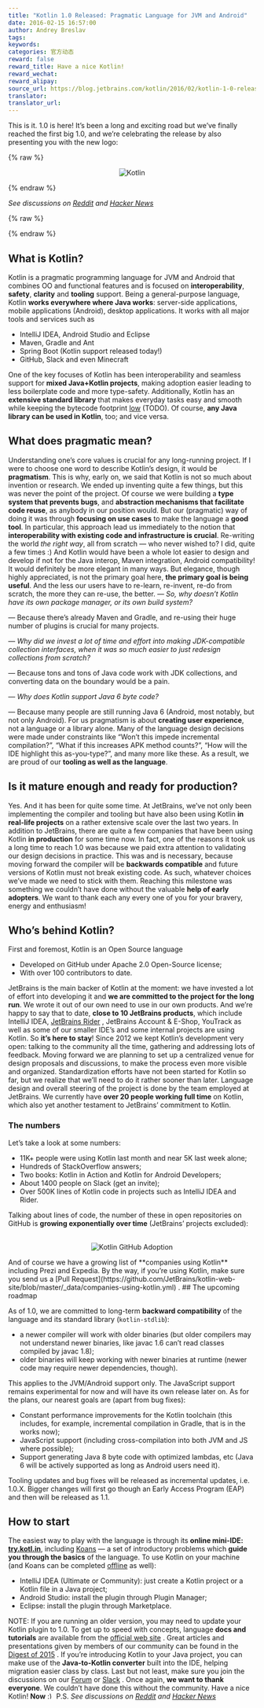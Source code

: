 ```yaml
---
title: "Kotlin 1.0 Released: Pragmatic Language for JVM and Android"
date: 2016-02-15 16:57:00
author: Andrey Breslav
tags:
keywords:
categories: 官方动态
reward: false
reward_title: Have a nice Kotlin!
reward_wechat:
reward_alipay:
source_url: https://blog.jetbrains.com/kotlin/2016/02/kotlin-1-0-released-pragmatic-language-for-jvm-and-android/
translator:
translator_url:
---
```


This is it. 1.0 is here!
It’s been a long and exciting road but we’ve finally reached the first big 1.0, and we’re celebrating the release by also presenting you with the new logo:

{% raw %}
<p><center><img alt="Kotlin" class="alignnone size-full wp-image-3688" data-recalc-dims="1" margin-left="auto" margin-right="auto" src="https://i0.wp.com/blog.jetbrains.com/kotlin/files/2016/02/1_0_Banner.png?resize=640%2C320&amp;ssl=1"/></center></p>
{% endraw %}

<em>See discussions on <a href="https://www.reddit.com/r/programming/comments/45wcnd/kotlin_10_released_pragmatic_language_for_jvm_and/">Reddit</a> and <a href="https://news.ycombinator.com/item?id=11103087">Hacker News</a></em>

{% raw %}
<p><span id="more-3507"></span></p>
{% endraw %}

## What is Kotlin?

Kotlin is a pragmatic programming language for JVM and Android that combines OO and functional features and is focused on **interoperability**, **safety**, **clarity** and **tooling** support.
Being a general-purpose language, Kotlin **works everywhere where Java works**: server-side applications, mobile applications (Android), desktop applications. It works with all major tools and services such as

* IntelliJ IDEA, Android Studio and Eclipse
* Maven, Gradle and Ant
* Spring Boot (Kotlin support released today!)
* GitHub, Slack and even Minecraft

One of the key focuses of Kotlin has been interoperability and seamless support for **mixed Java+Kotlin projects**, making adoption easier leading to less boilerplate code and more type-safety. Additionally, Kotlin has an **extensive standard library** that makes everyday tasks easy and smooth while keeping the bytecode footprint [low](http://www.methodscount.com/?lib=org.jetbrains.kotlin%3Akotlin-stdlib%3A1.0.0-rc-1036) (TODO). Of course, **any Java library can be used in Kotlin**, too; and vice versa. 
## What does pragmatic mean?

Understanding one’s core values is crucial for any long-running project. If I were to choose one word to describe Kotlin’s design, it would be **pragmatism**. This is why, early on, we said that Kotlin is not so much about invention or research. We ended up inventing quite a few things, but this was never the point of the project. Of course we were building a **type system that prevents bugs**, and **abstraction mechanisms that facilitate code reuse**, as anybody in our position would. But our (pragmatic) way of doing it was through **focusing on use cases** to make the language a **good tool**.
In particular, this approach lead us immediately to the notion that **interoperability with existing code and infrastructure is crucial**. Re-writing the world <em>the right way</em>, all from scratch — who never wished to? I did, quite a few times :) And Kotlin would have been a whole lot easier to design and develop if not for the Java interop, Maven integration, Android compatibility! It would definitely be more elegant in many ways. But elegance, though highly appreciated, is not the primary goal here, **the primary goal is being useful**. And the less our users have to re-learn, re-invent, re-do from scratch, the more they can re-use, the better.
— <em>So, why doesn’t Kotlin have its own package manager, or its own build system?</em><br/>

— Because there’s already Maven and Gradle, and re-using their huge number of plugins is crucial for many projects.<br/>

— <em>Why did we invest a lot of time and effort into making JDK-compatible collection interfaces, when it was so much easier to just redesign collections from scratch?</em><br/>

— Because tons and tons of Java code work with JDK collections, and converting data on the boundary would be a pain.<br/>

— <em>Why does Kotlin support Java 6 byte code?</em><br/>

— Because many people are still running Java 6 (Android, most notably, but not only Android).
For us pragmatism is about **creating user experience**, not a language or a library alone. Many of the language design decisions were made under constraints like “Won’t this impede incremental compilation?”, “What if this increases APK method counts?”, “How will the IDE highlight this as-you-type?”, and many more like these. As a result, we are proud of our **tooling as well as the language**.
## Is it mature enough and ready for production?

Yes. And it has been for quite some time. At JetBrains, we’ve not only been implementing the compiler and tooling but have also been using Kotlin **in real-life projects** on a rather extensive scale over the last two years. In addition to JetBrains, there are quite a few companies that have been using Kotlin **in production** for some time now.
In fact, one of the reasons it took us a long time to reach 1.0 was because we paid extra attention to validating our design decisions in practice. This was and is necessary, because moving forward the compiler will be **backwards compatible** and future versions of Kotlin must not break existing code. As such, whatever choices we’ve made we need to stick with them.
Reaching this milestone was something we couldn’t have done without the valuable **help of early adopters**. We want to thank each any every one of you for your bravery, energy and enthusiasm!
## Who’s behind Kotlin?

First and foremost, Kotlin is an Open Source language

* Developed on GitHub under Apache 2.0 Open-Source license;
* With over 100 contributors to date.

JetBrains is the main backer of Kotlin at the moment: we have invested a lot of effort into developing it and **we are committed to the project for the long run**. We wrote it out of our own need to use in our own products. And we’re happy to say that to date, **close to 10 JetBrains products**, which include IntelliJ IDEA, [JetBrains Rider](https://blog.jetbrains.com/dotnet/2016/01/13/project-rider-a-csharp-ide/) , JetBrains Account & E-Shop, YouTrack as well as some of our smaller IDE’s and some internal projects are using Kotlin. So **it’s here to stay**!
Since 2012 we kept Kotlin’s development very open: talking to the community all the time, gathering and addressing lots of feedback.
Moving forward we are planning to set up a centralized venue for design proposals and discussions, to make the process even more visible and organized. Standardization efforts have not been started for Kotlin so far, but we realize that we’ll need to do it rather sooner than later.
Language design and overall steering of the project is done by the team employed at JetBrains. We currently have **over 20 people working full time** on Kotlin, which also yet another testament to JetBrains’ commitment to Kotlin.
### The numbers

Let’s take a look at some numbers:

* 11K+ people were using Kotlin last month and near 5K last week alone;
* Hundreds of StackOverflow answers;
* Two books: Kotlin in Action and Kotlin for Android Developers;
* About 1400 people on Slack (get an invite);
* Over 500K lines of Kotlin code in projects such as IntelliJ IDEA and Rider.

Talking about lines of code, the number of these in open repositories on GitHub is **growing exponentially over time** (JetBrains’ projects excluded): <center><br/>
<img alt="Kotlin GitHub Adoption" data-recalc-dims="1" onmouseout="this.src='https://d3nmt5vlzunoa1.cloudfront.net/kotlin/files/2016/02/KotlinAdoption.png';" onmouseover="this.src='https://d3nmt5vlzunoa1.cloudfront.net/kotlin/files/2016/02/KotlinAdoption.gif';" src="https://i2.wp.com/blog.jetbrains.com/kotlin/files/2016/02/KotlinAdoption.png?w=640&amp;ssl=1"/><br/>
</center>
And of course we have a growing list of **companies using Kotlin** including Prezi and Expedia. By the way, if you’re using Kotlin, make sure you send us a [Pull Request](https://github.com/JetBrains/kotlin-web-site/blob/master/_data/companies-using-kotlin.yml) .
## The upcoming roadmap

As of 1.0, we are committed to long-term **backward compatibility** of the language and its standard library (`kotlin-stdlib`):

* a newer compiler will work with older binaries (but older compilers may not understand newer binaries, like javac 1.6 can’t read classes compiled by javac 1.8);
* older binaries will keep working with newer binaries at runtime (newer code may require newer dependencies, though).

This applies to the JVM/Android support only. The JavaScript support remains experimental for now and will have its own release later on.
As for the plans, our nearest goals are (apart from bug fixes):

* Constant performance improvements for the Kotlin toolchain (this includes, for example, incremental compilation in Gradle, that is in the works now);
* JavaScript support (including cross-compilation into both JVM and JS where possible);
* Support generating Java 8 byte code with optimized lambdas, etc (Java 6 will be actively supported as long as Android users need it).

Tooling updates and bug fixes will be released as incremental updates, i.e. 1.0.X. Bigger changes will first go though an Early Access Program (EAP) and then will be released as 1.1.
## How to start

The easiest way to play with the language is through its **online mini-IDE: <a href="https://try.kotlinlang.org">try.kotl.in</a>**, including [Koans](http://try.kotlinlang.org/koans) — a set of introductory problems which **guide you through the basics** of the language.
To use Kotlin on your machine (and Koans can be completed [offline](https://kotlinlang.org/docs/tutorials/koans.html) as well):

* IntelliJ IDEA (Ultimate or Community): just create a Kotlin project or a Kotlin file in a Java project;
* Android Studio: install the plugin through Plugin Manager;
* Eclipse: install the plugin through Marketplace.

NOTE: If you are running an older version, you may need to update your Kotlin plugin to 1.0.
To get up to speed with concepts, language **docs and tutorials** are available from the [official web site](https://kotlinlang.org) . Great articles and presentations given by members of our community can be found in the [Digest of 2015](http://blog.jetbrains.com/kotlin/2016/01/kotlin-digest-2015/) .
If you’re introducing Kotlin to your Java project, you can make use of the **Java-to-Kotlin converter** built into the IDE, helping migration easier class by class.
Last but not least, make sure you join the discussions on our [Forum](https://devnet.jetbrains.com/community/kotlin) or [Slack](http://kotlinslackin.herokuapp.com/) .
Once again, **we want to thank everyone**. We couldn’t have done this without the community.
Have a nice Kotlin! **Now** <img alt=":)" class="wp-smiley" data-recalc-dims="1" src="https://i2.wp.com/blog.jetbrains.com/kotlin/wp-includes/images/smilies/simple-smile.png?w=640&amp;ssl=1" style="height: 1em; max-height: 1em;"/>
P.S. <em>See discussions on <a href="https://www.reddit.com/r/programming/comments/45wcnd/kotlin_10_released_pragmatic_language_for_jvm_and/">Reddit</a> and <a href="https://news.ycombinator.com/item?id=11103087">Hacker News</a></em>
